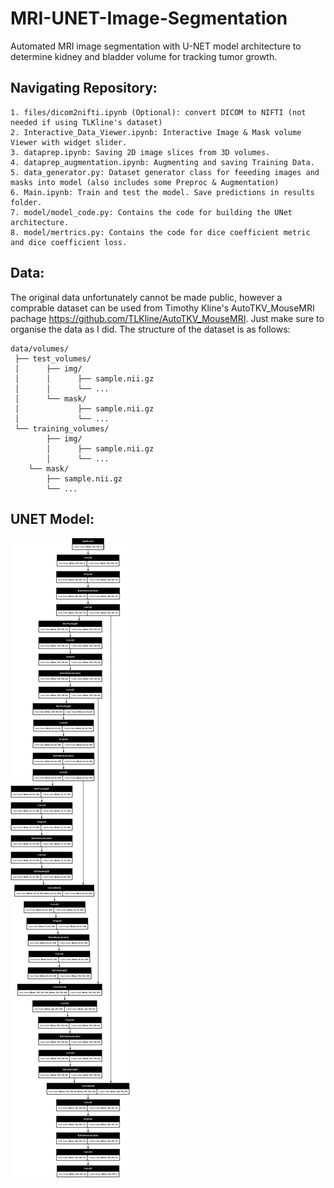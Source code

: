 # MRI-UNET-Image-Segmentation
 Automated MRI image segmentation with U-NET model architecture to determine kidney and bladder volume for tracking tumor growth.

## Navigating Repository:
	1. files/dicom2nifti.ipynb (Optional): convert DICOM to NIFTI (not needed if using TLKline's dataset)
	2. Interactive_Data_Viewer.ipynb: Interactive Image & Mask volume Viewer with widget slider.
	3. dataprep.ipynb: Saving 2D image slices from 3D volumes.
	4. dataprep_augmentation.ipynb: Augmenting and saving Training Data.
	5. data_generator.py: Dataset generator class for feeeding images and masks into model (also includes some Preproc & Augmentation)
	6. Main.ipynb: Train and test the model. Save predictions in results folder.
	7. model/model_code.py: Contains the code for building the UNet architecture.
	8. model/mertrics.py: Contains the code for dice coefficient metric and dice coefficient loss.

## Data: 
The original data unfortunately cannot be made public, however a comprable dataset can be used from Timothy Kline's AutoTKV_MouseMRI pachage https://github.com/TLKline/AutoTKV_MouseMRI. Just make sure to organise the data as I did.
The structure of the dataset is as follows:
```
data/volumes/
 ├── test_volumes/
 │      ├── img/
 │      │      ├── sample.nii.gz
 │      │      └── ...
 │      └── mask/
 │             ├── sample.nii.gz
 │             └── ...
 └── training_volumes/
    	├── img/
    	│      ├── sample.nii.gz
    	│      └── ...
	└── mask/
		├── sample.nii.gz
		└── ...
```
## UNET Model:
![My Model Structure](https://github.com/Hassan9001/MRI-UNET-Image-Segmentation/blob/main/files/my_model_structure.png)

